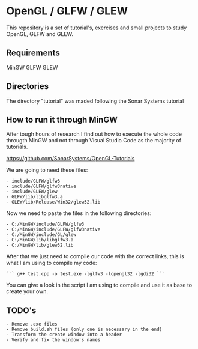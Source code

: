 # OpenGL / GLFW / GLEW

This repository is a set of tutorial's, exercises and small projects to study OpenGL, GLFW and GLEW. 

## Requirements

MinGW
GLFW
GLEW

## Directories

The directory "tutorial" was maded following the Sonar Systems tutorial

## How to run it through MinGW

After tough hours of research I find out how to execute the whole code througth MinGW and not through Visual Studio Code as the majority of tutorials.

https://github.com/SonarSystems/OpenGL-Tutorials

We are going to need these files:

	- include/GLFW/glfw3
	- include/GLFW/glfw3native
	- include/GLEW/glew
	- GLFW/lib/libglfw3.a
	- GLEW/lib/Release/Win32/glew32.lib

Now we need to paste the files in the following directories:

	- C:/MinGW/include/GLFW/glfw3
	- C:/MinGW/include/GLFW/glfw3native
	- C:/MinGW/include/GL/glew
	- C:/MinGW/lib/libglfw3.a
	- C:/MinGW/lib/glew32.lib

After that we just need to compile our code with the correct links, this is what I am using to compile my code:

	``` g++ test.cpp -o test.exe -lglfw3 -lopengl32 -lgdi32 ```

You can give a look in the script I am using to compile and use it as base to create your own.

## TODO's

	- Remove .exe files
	- Remove build.sh files (only one is necessary in the end)
	- Transform the create window into a header
	- Verify and fix the window's names
